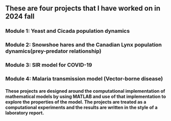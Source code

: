 ## These are four projects that I have worked on in 2024 fall

### Module 1: Yeast and Cicada population dynamics
### Module 2: Snowshoe hares and the Canadian Lynx population dynamics(prey-predator relationship)
### Module 3: SIR model for COVID-19
### Module 4: Malaria transmission model (Vector-borne disease)

#### These projects are designed around the computational implementation of mathematical models by using MATLAB and use of that implementation to explore the properties of the model. The projects are treated as a computational experiments and the results are written in the style of a laboratory report.
